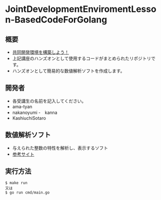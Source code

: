 # JointDevelopmentEnviromentLesson-BasedCodeForGolang
## 概要
- [共同開発環境を構築しよう！](https://github.com/sotarokashiuchi/JointDevelopmentEnviromentLesson)
- 上記講座のハンズオンとして使用するコードがまとめられたリポジトリです。
- ハンズオンとして簡易的な数値解析ソフトを作成します。

## 開発者
- 各受講生の名前を記入してください。
- ama-tyan
- nakanoyumi
-　kanna
- KashiuchiSotaro

## 数値解析ソフト
- 与えられた整数の特性を解析し、表示するソフト
- [参考サイト](https://blog-knowledgequiz.com/number/)

## 実行方法
```shell
$ make run
又は
$ go run cmd/main.go
```

